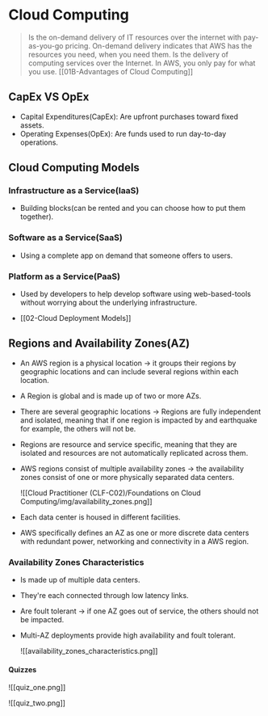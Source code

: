 # Cloud Computing
> Is the on-demand delivery of IT resources over the internet with pay-as-you-go pricing.
> On-demand delivery indicates that AWS has the resources you need, when you need them.
> Is the delivery of computing services over the Internet.
> In AWS, you only pay for what you use. 
> [[01B-Advantages of Cloud Computing]]

## CapEx VS OpEx
- Capital Expenditures(CapEx): Are upfront purchases toward fixed assets.
- Operating Expenses(OpEx): Are funds used to run day-to-day operations.

## Cloud Computing Models
### Infrastructure as a Service(IaaS)
- Building blocks(can be rented and you can choose how to put them together).

### Software as a Service(SaaS)
- Using a complete app on demand that someone offers to users.

### Platform as a Service(PaaS)
- Used by developers to help develop software using web-based-tools without worrying about the underlying infrastructure.

- [[02-Cloud Deployment Models]]

## Regions and Availability Zones(AZ)
- An AWS region is a physical location -> it groups their regions by geographic locations and can include several regions within each location.
- A Region is global and is made up of two or more AZs.
- There are several geographic locations -> Regions are fully independent and isolated, meaning that if one region is impacted by and earthquake for example, the others will not be.
- Regions are resource and service specific, meaning that they are isolated and resources are not automatically replicated across them.
- AWS regions consist of multiple availability zones -> the availability zones consist of one or more physically separated data centers.

	![[Cloud Practitioner (CLF-C02)/Foundations on Cloud Computing/img/availability_zones.png]]

- Each data center is housed in different facilities.
- AWS specifically defines an AZ as one or more discrete data centers with redundant power, networking and connectivity in a AWS region.

### Availability Zones Characteristics
- Is made up of multiple data centers.
- They're each connected through low latency links.
- Are foult tolerant -> if one AZ goes out  of service, the others should not be impacted.
- Multi-AZ deployments provide high availability and foult tolerant.

	![[availability_zones_characteristics.png]]

#### Quizzes

![[quiz_one.png]]

![[quiz_two.png]]